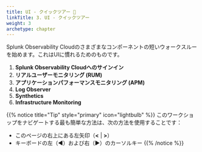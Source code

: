 ```yaml
---
title: UI - クイックツアー 🚌
linkTitle: 3. UI - クイックツアー
weight: 3
archetype: chapter
---
```


Splunk Observability Cloudのさまざまなコンポーネントの短いウォークスルーを始めます。これはUIに慣れるためのものです。

1. **Splunk Observability Cloudへのサインイン**
2. **リアルユーザーモニタリング (RUM)**
3. **アプリケーションパフォーマンスモニタリング (APM)**
4. **Log Observer**
5. **Synthetics**
6. **Infrastructure Monitoring**

{{% notice title="Tip" style="primary"  icon="lightbulb" %}}
このワークショップをナビゲートする最も簡単な方法は、次の方法を使用することです：

* このページの右上にある左矢印（**<** | **>**）
* キーボードの左（◀️）および右（▶️）のカーソルキー
{{% /notice %}}
